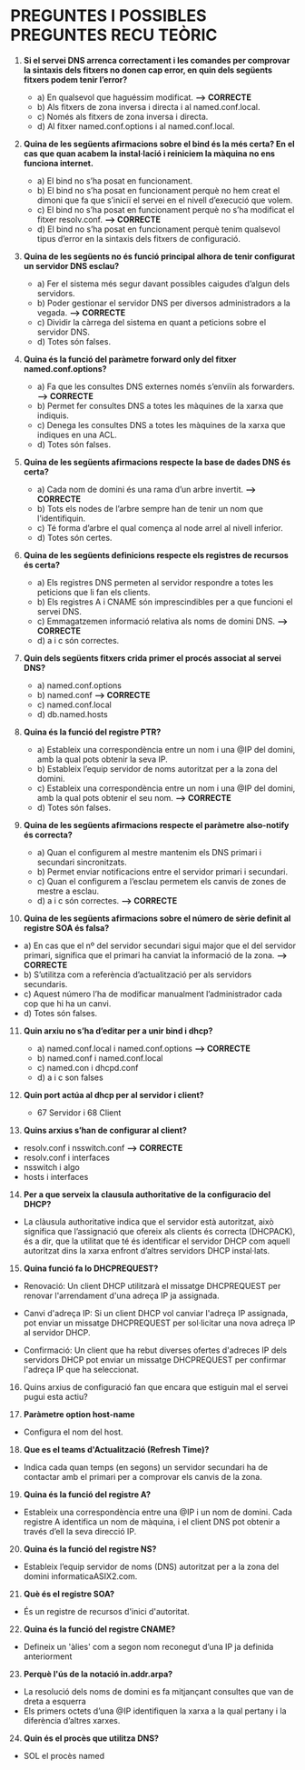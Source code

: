 # PREGUNTES I POSSIBLES PREGUNTES RECU TEÒRIC

1. **Si el servei DNS arrenca correctament i les comandes per comprovar la sintaxis dels fitxers no donen cap error, en quin dels següents fitxers podem tenir l’error?**
   - a) En qualsevol que haguéssim modificat.  **--> CORRECTE**
   - b) Als fitxers de zona inversa i directa i al named.conf.local.
   - c) Només als fitxers de zona inversa i directa.
   - d) Al fitxer named.conf.options i al named.conf.local.

2. **Quina de les següents afirmacions sobre el bind és la més certa? En el cas que quan acabem la instal·lació i reiniciem la màquina no ens funciona internet.**
   - a) El bind no s’ha posat en funcionament.
   - b) El bind no s’ha posat en funcionament perquè no hem creat el dimoni que fa que s’iniciï el servei en el nivell d’execució que volem.
   - c) El bind no s’ha posat en funcionament perquè no s’ha modificat el fitxer resolv.conf. **--> CORRECTE**
   - d) El bind no s’ha posat en funcionament perquè tenim qualsevol tipus d’error en la sintaxis dels fitxers de configuració.

3. **Quina de les següents no és funció principal alhora de tenir configurat un servidor DNS esclau?**
   - a) Fer el sistema més segur davant possibles caigudes d’algun dels servidors.
   - b) Poder gestionar el servidor DNS per diversos administradors a la vegada.  **--> CORRECTE**
   - c) Dividir la càrrega del sistema en quant a peticions sobre el servidor DNS.
   - d) Totes són falses.

4. **Quina és la funció del paràmetre forward only del fitxer named.conf.options?**
   - a) Fa que les consultes DNS externes només s’enviïn als forwarders.  **--> CORRECTE**
   - b) Permet fer consultes DNS a totes les màquines de la xarxa que indiquis.
   - c) Denega les consultes DNS a totes les màquines de la xarxa que indiques en una ACL.
   - d) Totes són falses.

5. **Quina de les següents afirmacions respecte la base de dades DNS és certa?**
   - a) Cada nom de domini és una rama d’un arbre invertit.  **--> CORRECTE**
   - b) Tots els nodes de l’arbre sempre han de tenir un nom que l’identifiquin.
   - c) Té forma d’arbre el qual comença al node arrel al nivell inferior.
   - d) Totes són certes.


6. **Quina de les següents definicions respecte els registres de recursos és certa?**
   - a) Els registres DNS permeten al servidor respondre a totes les peticions que li fan els clients.
   - b) Els registres A i CNAME són imprescindibles per a que funcioni el servei DNS.
   - c) Emmagatzemen informació relativa als noms de domini DNS.   **--> CORRECTE**
   - d) a i c són correctes.

7. **Quin dels següents fitxers crida primer el procés associat al servei DNS?**
   - a) named.conf.options
   - b) named.conf  **--> CORRECTE**
   - c) named.conf.local
   - d) db.named.hosts

8. **Quina és la funció del registre PTR?**
   - a) Estableix una correspondència entre un nom i una @IP del domini, amb la qual pots obtenir la seva IP.
   - b) Estableix l’equip servidor de noms autoritzat per a la zona del domini.
   - c) Estableix una correspondència entre un nom i una @IP del domini, amb la qual pots obtenir el seu nom.  **--> CORRECTE**
   - d) Totes són falses.

9. **Quina de les següents afirmacions respecte el paràmetre also-notify és correcta?**
   - a) Quan el configurem al mestre mantenim els DNS primari i secundari sincronitzats.
   - b) Permet enviar notificacions entre el servidor primari i secundari.
   - c) Quan el configurem a l’esclau permetem els canvis de zones de mestre a esclau.
   - d) a i c són correctes.  **--> CORRECTE**

10. **Quina de les següents afirmacions sobre el número de sèrie definit al registre SOA és falsa?**
   - a) En cas que el nº del servidor secundari sigui major que el del servidor primari, significa que el primari ha canviat la informació de la zona. **--> CORRECTE**
   - b) S’utilitza com a referència d’actualització per als servidors secundaris.
   - c) Aquest número l’ha de modificar manualment l’administrador cada cop que hi ha un canvi.
   - d) Totes són falses.

11. **Quin arxiu no s’ha d’editar per a unir bind i dhcp?**
     - a) named.conf.local i named.conf.options **--> CORRECTE**
     - b) named.conf i named.conf.local
     - c) named.con i dhcpd.conf
     - d) a i c son falses  

12. **Quin port actúa al dhcp per al servidor i client?**
      - 67 Servidor i 68 Client


13. **Quins arxius s’han de configurar al client?**
   - resolv.conf i nsswitch.conf **--> CORRECTE**
   - resolv.conf i interfaces 
   - nsswitch i algo
   - hosts i interfaces 

14. **Per a que serveix la clausula authoritative de la configuracio del DHCP?**
   - La clàusula authoritative indica que el servidor està autoritzat, això significa que l’assignació que ofereix als clients és correcta (DHCPACK), és a dir, que la utilitat que té és identificar el servidor DHCP com aquell autoritzat dins la xarxa enfront d’altres servidors DHCP instal·lats. 

15. **Quina funció fa lo DHCPREQUEST?**
   - Renovació: Un client DHCP utilitzarà el missatge DHCPREQUEST per renovar l'arrendament d'una adreça IP ja assignada. 
   
   - Canvi d'adreça IP: Si un client DHCP vol canviar l'adreça IP assignada, pot enviar un missatge DHCPREQUEST per sol·licitar una nova adreça IP al servidor DHCP.
   
   - Confirmació: Un client que ha rebut diverses ofertes d'adreces IP dels servidors DHCP pot enviar un missatge DHCPREQUEST per confirmar l'adreça IP que ha seleccionat.

16. Quins arxius de configuració fan que encara que estiguin mal el servei pugui esta actiu?


17. **Paràmetre option host-name**
   - Configura el nom del host.

18. **Que es el teams d'Actualització (Refresh Time)?**
   - Indica cada quan temps (en segons) un servidor secundari
ha de contactar amb el primari per a comprovar els canvis de la zona.

19. **Quina és la funció del registre A?**
   - Estableix una correspondència entre una @IP i un nom de domini. Cada registre A identifica un nom de màquina, i el client DNS pot obtenir a través d’ell la seva direcció IP.

20. **Quina és la funció del registre NS?**
   - Estableix l’equip servidor de noms (DNS) autoritzat per a la zona del domini
informaticaASIX2.com.

21. **Què és el registre SOA?**
   - És un registre de recursos d'inici d'autoritat.
   
22. **Quina és la funció del registre CNAME?**
   - Defineix un 'àlies' com a segon nom reconegut d’una IP ja definida
anteriorment

23. **Perquè l'ús de la notació in.addr.arpa?**
  - La resolució dels noms de domini es fa mitjançant consultes que van de dreta
a esquerra
  - Els primers octets d’una @IP identifiquen la xarxa a la qual pertany i la diferència d’altres xarxes.

24. **Quin és el procès que utilitza DNS?**
  - SOL el procès named
  
